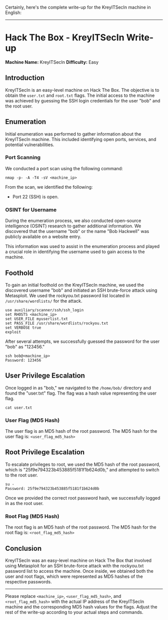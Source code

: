 Certainly, here's the complete write-up for the KreyITSecIn machine in English:

---

# Hack The Box - KreyITSecIn Write-up

**Machine Name:** KreyITSecIn
**Difficulty:** Easy

## Introduction

KreyITSecIn is an easy-level machine on Hack The Box. The objective is to obtain the `user.txt` and `root.txt` flags. The initial access to the machine was achieved by guessing the SSH login credentials for the user "bob" and the root user.

## Enumeration

Initial enumeration was performed to gather information about the KreyITSecIn machine. This included identifying open ports, services, and potential vulnerabilities.

### Port Scanning

We conducted a port scan using the following command:

```shell
nmap -p- -A -T4 -sV <machine_ip>
```

From the scan, we identified the following:

- Port 22 (SSH) is open.

### OSINT for Username

During the enumeration process, we also conducted open-source intelligence (OSINT) research to gather additional information. We discovered that the username "bob" or the name "Bob Hackwell" was publicly available on a website entry.

This information was used to assist in the enumeration process and played a crucial role in identifying the username used to gain access to the machine.

## Foothold

To gain an initial foothold on the KreyITSecIn machine, we used the discovered username "bob" and initiated an SSH brute-force attack using Metasploit. We used the rockyou.txt password list located in `/usr/share/wordlists/` for the attack.

```shell
use auxiliary/scanner/ssh/ssh_login
set RHOSTS <machine_ip>
set USER_FILE myuserlist.txt
set PASS_FILE /usr/share/wordlists/rockyou.txt
set VERBOSE true
exploit
```

After several attempts, we successfully guessed the password for the user "bob" as "123456."

```shell
ssh bob@<machine_ip>
Password: 123456
```

## User Privilege Escalation

Once logged in as "bob," we navigated to the `/home/bob/` directory and found the "user.txt" flag. The flag was a hash value representing the user flag.

```shell
cat user.txt
```

### User Flag (MD5 Hash)

The user flag is an MD5 hash of the root password. The MD5 hash for the user flag is: `<user_flag_md5_hash>`

## Root Privilege Escalation

To escalate privileges to root, we used the MD5 hash of the root password, which is "25f9e794323b453885f5181f1b624d0b," and attempted to switch to the root user.

```shell
su -
Password: 25f9e794323b453885f5181f1b624d0b
```

Once we provided the correct root password hash, we successfully logged in as the root user.

### Root Flag (MD5 Hash)

The root flag is an MD5 hash of the root password. The MD5 hash for the root flag is: `<root_flag_md5_hash>`

## Conclusion

KreyITSecIn was an easy-level machine on Hack The Box that involved using Metasploit for an SSH brute-force attack with the rockyou.txt password list to access the machine. Once inside, we obtained both the user and root flags, which were represented as MD5 hashes of the respective passwords.

---

Please replace `<machine_ip>`, `<user_flag_md5_hash>`, and `<root_flag_md5_hash>` with the actual IP address of the KreyITSecIn machine and the corresponding MD5 hash values for the flags. Adjust the rest of the write-up according to your actual steps and commands.
